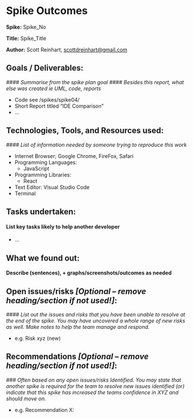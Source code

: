 # Spike Outcomes

**Spike:** Spike_No

**Title:** Spike_Title

**Author:** Scott Reinhart, scottdreinhart@gmail.com

## Goals / Deliverables:

_#### Summarise from the spike plan goal_
_#### Besides this report, what else was created ie UML, code, reports_

- Code see /spikes/spike04/
- Short Report titled “IDE Comparison”
- …

## Technologies, Tools, and Resources used:

_#### List of information needed by someone trying to reproduce this work_

- Internet Browser; Google Chrome, FireFox, Safari
- Programming Languages:
  - JavaScript
- Programming Libraries:
  - React
- Text Editor: Visual Studio Code
- Terminal

## Tasks undertaken:

#### List key tasks likely to help another developer

- ...

## What we found out:

#### Describe (sentences), + graphs/screenshots/outcomes as needed

## Open issues/risks _[Optional – remove heading/section if not used!]_:

_#### List out the issues and risks that you have been unable to resolve at the
end of the spike. You may have uncovered a whole range of new risks as well.
Make notes to help the team manage and respond._

- e.g. Risk xyz (new)

## Recommendations _[Optional – remove heading/section if not used!]_:

_### Often based on any open issues/risks Identified. You may state that another
spike is required for the team to resolve new issues identified (or) indicate
that this spike has increased the teams confidence in XYZ and should move on._

- e.g. Recommendation X:
